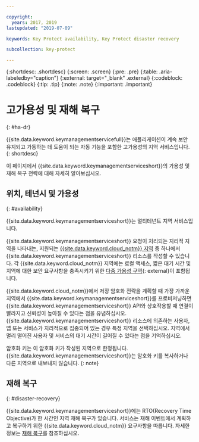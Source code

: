 ```yaml
---

copyright:
  years: 2017, 2019
lastupdated: "2019-07-09"

keywords: Key Protect availability, Key Protect disaster recovery

subcollection: key-protect

---
```


{:shortdesc: .shortdesc}
{:screen: .screen}
{:pre: .pre}
{:table: .aria-labeledby="caption"}
{:external: target="_blank" .external}
{:codeblock: .codeblock}
{:tip: .tip}
{:note: .note}
{:important: .important}

# 고가용성 및 재해 복구
{: #ha-dr}

{{site.data.keyword.keymanagementservicefull}}는 애플리케이션이 계속 보안 유지되고 가동하는 데 도움이 되는 자동 기능을 포함한 고가용성의 지역 서비스입니다.
{: shortdesc}

이 페이지에서 {{site.data.keyword.keymanagementserviceshort}}의 가용성 및 재해 복구 전략에 대해 자세히 알아보십시오.

## 위치, 테넌시 및 가용성
{: #availability}

{{site.data.keyword.keymanagementserviceshort}}는 멀티테넌트 지역 서비스입니다. 

{{site.data.keyword.keymanagementserviceshort}} 요청이 처리되는 지리적 지역을 나타내는, 지원되는 [{{site.data.keyword.cloud_notm}} 지역](/docs/services/key-protect?topic=key-protect-regions#regions) 중 하나에서 {{site.data.keyword.keymanagementserviceshort}} 리소스를 작성할 수 있습니다. 각 {{site.data.keyword.cloud_notm}} 지역에는 로컬 액세스, 짧은 대기 시간 및 지역에 대한 보안 요구사항을 충족시키기 위한 [다중 가용성 구역](https://www.ibm.com/blogs/bluemix/2018/06/expansion-availability-zones-global-regions/){: external}이 포함됩니다. 

{{site.data.keyword.cloud_notm}}에서 저장 암호화 전략을 계획할 때 가장 가까운 지역에서 {{site.data.keyword.keymanagementserviceshort}}를 프로비저닝하면 {{site.data.keyword.keymanagementserviceshort}} API와 상호작용할 때 연결이 빨라지고 신뢰성이 높아질 수 있다는 점을 유념하십시오. {{site.data.keyword.keymanagementserviceshort}} 리소스에 의존하는 사용자, 앱 또는 서비스가 지리적으로 집중되어 있는 경우 특정 지역을 선택하십시오. 지역에서 멀리 떨어진 사용자 및 서비스의 대기 시간이 길어질 수 있다는 점을 기억하십시오. 

암호화 키는 이 암호화 키가 작성된 지역으로 한정됩니다. {{site.data.keyword.keymanagementserviceshort}}는 암호화 키를 복사하거나 다른 지역으로 내보내지 않습니다.
{: note}

## 재해 복구
{: #disaster-recovery}

{{site.data.keyword.keymanagementserviceshort}}에는 RTO(Recovery Time Objective)가 한 시간인 지역 재해 복구가 있습니다. 서비스는 재해 이벤트에서 계획하고 복구하기 위한 {{site.data.keyword.cloud_notm}} 요구사항을 따릅니다. 자세한 정보는 [재해 복구](/docs/overview?topic=overview-zero-downtime#disaster-recovery)를 참조하십시오.


